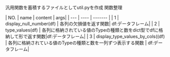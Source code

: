 汎用関数を蓄積するファイルとしてutil.pyを作成
関数整理

| NO. | name | content | args|
| --- | ---- | ------- | 
| 1   | display_null_number(df) | 各列の欠損値を返す関数| df:データフレーム|
| 2   | type_values(df) | 各列に格納されている値のTypeの種類と数をdict型でdfに格納して形で返す関数|df:データフレーム|
| 3   | display_type_values_by_cols((df) | 各列に格納されている値のTypeの種類と数を一列ずつ表示する関数    | df:データフレーム|
